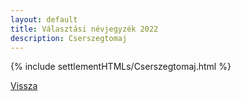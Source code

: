 ```yaml
---
layout: default
title: Választási névjegyzék 2022
description: Cserszegtomaj
---
```


{% include settlementHTMLs/Cserszegtomaj.html %}

[Vissza](./)